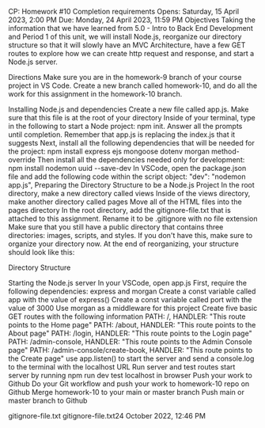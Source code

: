 CP: Homework #10
Completion requirements
Opens: Saturday, 15 April 2023, 2:00 PM
Due: Monday, 24 April 2023, 11:59 PM
Objectives
Taking the information that we have learned from 5.0 - Intro to Back End Development and Period 1 of this unit, we will install Node.js, reorganize our directory structure so that it will slowly have an MVC Architecture, have a few GET routes to explore how we can create http request and response, and start a Node.js server.

Directions
Make sure you are in the homework-9 branch of your course project in VS Code. Create a new branch called homework-10, and do all the work for this assignment in the homework-10 branch.

Installing Node.js and dependencies
Create a new file called app.js. Make sure that this file is at the root of your directory
Inside of your terminal, type in the following to start a Node project: npm init. Answer all the prompts until completion. Remember that app.js is replacing the index.js that it suggests
Next, install all the following dependencies that will be needed for the project: npm install express ejs mongoose dotenv morgan method-override
Then install all the dependencies needed only for development: npm install nodemon uuid --save-dev
In VSCode, open the package.json file and add the following code within the script object:
"dev": "nodemon app.js",
Preparing the Directory Structure to be a Node.js Project
In the root directory, make a new directory called views
Inside of the views directory, make another directory called pages
Move all of the HTML files into the pages directory
In the root directory, add the gitignore-file.txt that is attached to this assignment. Rename it to be .gitignore with no file extension
Make sure that you still have a public directory that contains three directories: images, scripts, and styles. If you don't have this, make sure to organize your directory now. At the end of reorganizing, your structure should look like this:

Directory Structure

Starting the Node.js server
In your VSCode, open app.js
First, require the following dependencies: express and morgan
Create a const variable called app with the value of express()
Create a const variable called port with the value of 3000
Use morgan as a middleware for this project
Create five  basic GET routes with the following information
PATH: /, HANDLER: "This route points to the Home page"
PATH: /about, HANDLER: "This route points to the About page"
PATH: /login, HANDLER: "This route points to the Login page"
PATH: /admin-console, HANDLER: "This route points to the Admin Console page"
PATH: /admin-console/create-book, HANDLER: "This route points to the Create page"
use app.listen() to start the server and send a console.log to the terminal with the localhost URL
Run server and test routes
start server by running npm run dev
test localhost in browser
Push your work to Github
Do your Git workflow and push your work to homework-10 repo on Github
Merge homework-10 to your main or master branch
Push main or master branch to Github

gitignore-file.txt gitignore-file.txt24 October 2022, 12:46 PM
